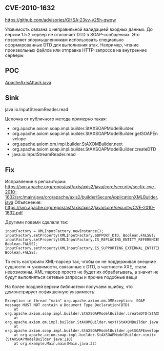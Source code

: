 ## CVE-2010-1632

https://github.com/advisories/GHSA-23vv-v25h-qwqw

Уязвимость связана с неправильной валидацией входных данных. До версии 1.5.2 сервер не отклоняет DTD в SOAP-сообщениях.
Это позволяет злоумышленникам использовать специально сформированные DTD для выполнения атак. Например, чтение
произвольных файлов или отправка HTTP-запросов на внутренние серверы

## POC

[ApacheAxisAttack.java](../src/main/java/org/example/ApacheAxisAttack.java)

## Sink

java.io.InputStreamReader.read

Цепочка от публичного метода примерно такая:

- org.apache.axiom.soap.impl.builder.StAXSOAPModelBuilder.<init>
- org.apache.axiom.soap.impl.builder.StAXSOAPModelBuilder.getSOAPEnvelope
- org.apache.axiom.om.impl.builder.StAXOMBuilder.next
- org.apache.axiom.soap.impl.builder.StAXSOAPModelBuilder.createDTD
- java.io.InputStreamReader.read

## Fix

Исправление в
репозитории: https://svn.apache.org/repos/asf/axis/axis2/java/core/security/secfix-cve-2010-1632/src/main/java/org/apache/axis2/builder/SecureApplicationXMLBuilder.java
Объяснение: https://svn.apache.org/repos/asf/axis/axis2/java/core/security/CVE-2010-1632.pdf

Другими ловами сделали так:

```
inputFactory = XMLInputFactory.newInstance();
inputFactory.setProperty(XMLInputFactory.SUPPORT_DTD, Boolean.FALSE); 
inputFactory.setProperty(XMLInputFactory.IS_REPLACING_ENTITY_REFERENCES, Boolean.FALSE);
inputFactory.setProperty(XMLInputFactory.IS_SUPPORTING_EXTERNAL_ENTITIES, Boolean.FALSE);
```

То есть настроили XML-парсер так, чтобы он не поддерживал внешние сущности => уязвимости, связанные с DTD, в частности
XXE, стали невозможны. XML-парсер просто не будет их обрабатывать, а значит не будут выполняться сетевые запросы и
прочие подобные вещи

На более поздней версии библиотеки получаем ошибку, что демонстрирует пофикшенную уязвимость:

```
Exception in thread "main" org.apache.axiom.om.OMException: SOAP message MUST NOT contain a Document Type Declaration(DTD)
	at org.apache.axiom.soap.impl.builder.StAXSOAPModelBuilder.createDTD(StAXSOAPModelBuilder.java:423)
	at org.apache.axiom.om.impl.builder.StAXOMBuilder.next(StAXOMBuilder.java:244)
	at org.apache.axiom.soap.impl.builder.StAXSOAPModelBuilder.getSOAPEnvelope(StAXSOAPModelBuilder.java:161)
	at org.apache.axiom.soap.impl.builder.StAXSOAPModelBuilder.<init>(StAXSOAPModelBuilder.java:110)
	at org.example.Main.main(Main.java:32)
```
